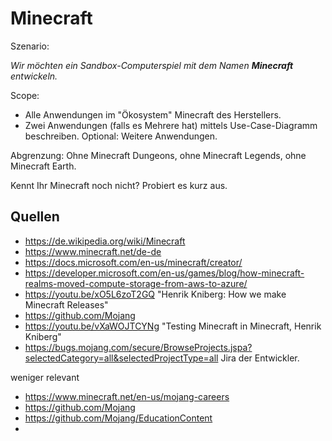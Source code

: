 # Minecraft
Szenario:

_Wir möchten ein Sandbox-Computerspiel mit dem Namen **Minecraft** entwickeln._

Scope:
* Alle Anwendungen im "Ökosystem" Minecraft des Herstellers.
* Zwei Anwendungen (falls es Mehrere hat) mittels Use-Case-Diagramm beschreiben. Optional: Weitere Anwendungen.

Abgrenzung: Ohne Minecraft Dungeons, ohne Minecraft Legends, ohne Minecraft Earth.

<!--
## Fragen für die Einzelarbeit
Aufwand: 2 [Pomodori](https://de.wikipedia.org/wiki/Pomodoro-Technik).
- [ ] Welchen Applikationen gibt es im dem "Ökosystem" Minecraft
- [ ] Wer sind die Aktoren zu den Applikationen?
- [ ] Welche Anwendungsfälle haben dies Applikationen?
- [ ] Welche Software, Infrastruktur, Organisationen, finden/vermuten Sie zur Erstellung und Weiterentwicklung der Anwendungen? 
-->

Kennt Ihr Minecraft noch nicht? Probiert es kurz aus.

## Quellen
- https://de.wikipedia.org/wiki/Minecraft
- https://www.minecraft.net/de-de
- https://docs.microsoft.com/en-us/minecraft/creator/
- https://developer.microsoft.com/en-us/games/blog/how-minecraft-realms-moved-compute-storage-from-aws-to-azure/
- https://youtu.be/xO5L6zoT2GQ "Henrik Kniberg: How we make Minecraft Releases"
- https://github.com/Mojang
- https://youtu.be/vXaWOJTCYNg "Testing Minecraft in Minecraft, Henrik Kniberg"
- https://bugs.mojang.com/secure/BrowseProjects.jspa?selectedCategory=all&selectedProjectType=all Jira der Entwickler.

weniger relevant
- https://www.minecraft.net/en-us/mojang-careers
- https://github.com/Mojang
- https://github.com/Mojang/EducationContent
- 

